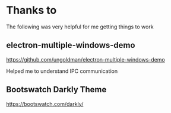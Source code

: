 # Thanks to
The following was very helpful for me getting things to work

## electron-multiple-windows-demo
https://github.com/ungoldman/electron-multiple-windows-demo

Helped me to understand IPC communication

## Bootswatch Darkly Theme
https://bootswatch.com/darkly/
